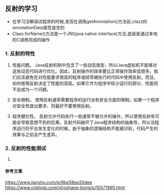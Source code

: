 ## 反射的学习

* 在学习注解调试程序的时候,发现在调用getAnnotation()方法前,clazz的annotationData属性是空的
* Class.forName()方法是一个JNI(java native interface)方法,底层是通过本地的C调用完成的操作

### 1. 反射的特性
1. 性能问题。
Java反射机制中包含了一些动态类型，所以Java虚拟机不能够对这些动态代码进行优化。因此，反射操作的效率要比正常操作效率低很多。我们应该避免在对性能要求很高的程序或经常被执行的代码中使用反射。而且，如何使用反射决定了性能的高低。如果它作为程序中较少运行的部分，性能将不会成为一个问题。

2. 安全限制。
使用反射通常需要程序的运行没有安全方面的限制。如果一个程序对安全性提出要求，则最好不要使用反射。

3. 程序健壮性。
反射允许代码执行一些通常不被允许的操作，所以使用反射有可能会导致意想不到的后果。反射代码破坏了Java程序结构的抽象性，所以当程序运行的平台发生变化的时候，由于抽象的逻辑结构不能被识别，代码产生的效果与之前会产生差异。

### 2. 反射的性能测试
1. 


#### 参考文章
https://www.jianshu.com/p/9be58ee20dee
https://www.cnblogs.com/shoshana-kong/p/10571990.html
    